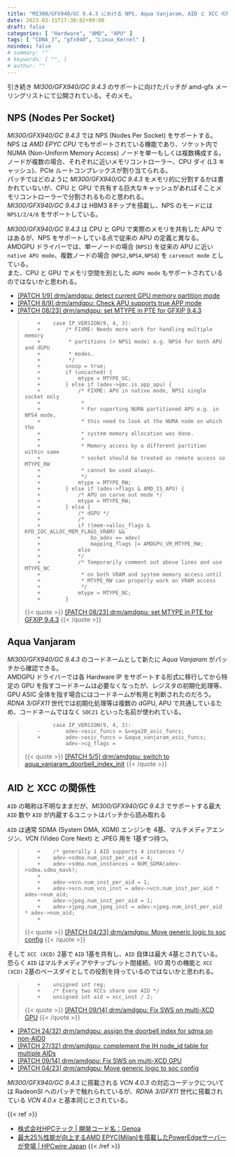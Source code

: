 ```yaml
---
title: "MI300/GFX940/GC 9.4.3 における NPS, Aqua Vanjaram, AID と XCC の関係性"
date: 2023-03-31T17:38:02+09:00
draft: false
categories: [ "Hardware", "AMD", "APU" ]
tags: [ "CDNA_3", "gfx940", "Linux_Kernel" ]
noindex: false
# summary: ""
# keywords: [ "", ]
# author: ""
---
```


引き続き *MI300/GFX940/GC 9.4.3* のサポートに向けたパッチが amd-gfx メーリングリストにて公開されている。そのメモ。  

## NPS (Nodes Per Socket)
*MI300/GFX940/GC 9.4.3* では NPS (Nodes Per Socket) をサポートする。  
NPS は *AMD EPYC CPU* でもサポートされている機能であり、ソケット内で NUMA (Non-Uniform Memory Access) ノードを単一もしくは複数構成する。ノードが複数の場合、それぞれに近いメモリコントローラー、CPU ダイ (L3 キャッシュ)、PCIe ルートコンプレックスが割り当てられる。  
パッチではどのように *MI300/GFX940/GC 9.4.3* をメモリ的に分割するかは書かれていないが、CPU と GPU で共有する巨大なキャッシュがあればそことメモリコントローラーで分割されるものと思われる。  
*MI300/GFX940/GC 9.4.3* は HBM3 8チップを搭載し、NPS のモードには `NPS1/2/4/8` をサポートしている。  

*MI300/GFX940/GC 9.4.3* は CPU と GPU で実際のメモリを共有した APU ではあるが、NPS をサポートしている点で従来の APU の定義と異なる。  
AMDGPU ドライバーでは、単一ノードの場合 (`NPS1`) を従来の APU に近い `native APU mode`、複数ノードの場合 (`NPS2,NPS4,NPS8`) を `carveout mode` としている。  
また、CPU と GPU でメモリ空間を別とした `dGPU mode` もサポートされているのではないかと思われる。  

 * [[PATCH 1/9] drm/amdgpu: detect current GPU memory partition mode](https://lists.freedesktop.org/archives/amd-gfx/2023-March/091427.html)
 * [[PATCH 8/9] drm/amdgpu: Check APU supports true APP mode](https://lists.freedesktop.org/archives/amd-gfx/2023-March/091434.html)
 * [[PATCH 08/23] drm/amdgpu: set MTYPE in PTE for GFXIP 9.4.3](https://lists.freedesktop.org/archives/amd-gfx/2023-March/091466.html)

 >         +	case IP_VERSION(9, 4, 3):
 >         +		/* FIXME: Needs more work for handling multiple memory
 >         +		 * partitions (> NPS1 mode) e.g. NPS4 for both APU and dGPU
 >         +		 * modes.
 >         +		 */
 >         +		snoop = true;
 >         +		if (uncached) {
 >         +			mtype = MTYPE_UC;
 >         +		} else if (adev->gmc.is_app_apu) {
 >         +			/* FIXME: APU in native mode, NPS1 single socket only
 >         +			 *
 >         +			 * For suporting NUMA partitioned APU e.g. in NPS4 mode,
 >         +			 * this need to look at the NUMA node on which the
 >         +			 * system memory allocation was done.
 >         +			 *
 >         +			 * Memory access by a different partition within same
 >         +			 * socket should be treated as remote access so MTYPE_RW
 >         +			 * cannot be used always.
 >         +			 */
 >         +			mtype = MTYPE_RW;
 >         +		} else if (adev->flags & AMD_IS_APU) {
 >         +			/* APU on carve out mode */
 >         +			mtype = MTYPE_RW;
 >         +		} else {
 >         +			/* dGPU */
 >         +			/*
 >         +			if ((mem->alloc_flags & KFD_IOC_ALLOC_MEM_FLAGS_VRAM) &&
 >         +			    bo_adev == adev)
 >         +				mapping_flags |= AMDGPU_VM_MTYPE_RW;
 >         +			else
 >         +			*/
 >         +			/* Temporarily comment out above lines and use MTYPE_NC
 >         +			 * on both VRAM and system memory access until
 >         +			 * MTYPE_RW can properly work on VRAM access
 >         +			 */
 >         +			mtype = MTYPE_NC;
 >         +		}
 >
 > {{< quote >}} [[PATCH 08/23] drm/amdgpu: set MTYPE in PTE for GFXIP 9.4.3](https://lists.freedesktop.org/archives/amd-gfx/2023-March/091466.html) {{< /quote >}}

## Aqua Vanjaram
*MI300/GFX940/GC 9.4.3* のコードネームとして新たに *Aqua Vanjaram* がパッチから確認できる。  
AMDGPU ドライバーでは各 Hardware IP をサポートする形式に移行してから特定の GPU を指すコードネームは必要なくなったが、レジスタの初期化処理等、GPU ASIC 全体を指す場合にはコードネームが有用と判断されたのだろう。  
*RDNA 3/GFX11* 世代では初期化処理等は複数の dGPU, APU で共通しているため、コードネームではなく `SOC21` といった名前が使われている。  

 >          	case IP_VERSION(9, 4, 3):
 >         -		adev->asic_funcs = &vega20_asic_funcs;
 >         +		adev->asic_funcs = &aqua_vanjaram_asic_funcs;
 >          		adev->cg_flags =
 >
 > {{< quote >}} [[PATCH 5/5] drm/amdgpu: switch to aqua_vanjaram_doorbell_index_init](https://lists.freedesktop.org/archives/amd-gfx/2023-March/091275.html) {{< /quote >}}

## AID と XCC の関係性
`AID` の略称は不明なままだが、*MI300/GFX940/GC 9.4.3* でサポートする最大 `AID` 数や `AID` が内蔵するユニットはパッチから読み取れる  

`AID` は通常 SDMA (System DMA, XGMI) エンジンを 4基、マルチメディアエンジン、VCN (Video Core Next) と JPEG 用を 1基ずつ持つ。  

 >         +	/* generally 1 AID supports 4 instances */
 >         +	adev->sdma.num_inst_per_aid = 4;
 >         +	adev->sdma.num_instances = NUM_SDMA(adev->sdma.sdma_mask);
 >         +
 >         +	adev->vcn.num_inst_per_aid = 1;
 >         +	adev->vcn.num_vcn_inst = adev->vcn.num_inst_per_aid * adev->num_aid;
 >         +	adev->jpeg.num_inst_per_aid = 1;
 >         +	adev->jpeg.num_jpeg_inst = adev->jpeg.num_inst_per_aid * adev->num_aid;
 >         +
 >
 > {{< quote >}} [[PATCH 04/23] drm/amdgpu: Move generic logic to soc config](https://lists.freedesktop.org/archives/amd-gfx/2023-March/091450.html) {{< /quote >}}

そして `XCC (XCD)` 2基で `AID` 1基を共有し、`AID` 自体は最大 4基とされている。  
恐らく `AID` はマルチメディアやチップレット間接続、I/O 周りの機能と `XCC (XCD)` 2基のベースダイとしての役割を持っているのではないかと思われる。  

 >         +	unsigned int reg;
 >         +	/* Every two XCCs share one AID */
 >         +	unsigned int aid = xcc_inst / 2;
 >
 > {{< quote >}} [[PATCH 09/14] drm/amdgpu: Fix SWS on multi-XCD GPU](https://lists.freedesktop.org/archives/amd-gfx/2023-March/091265.html) {{< /quote >}}

 * [[PATCH 24/32] drm/amdgpu: assign the doorbell index for sdma on non-AID0](https://lists.freedesktop.org/archives/amd-gfx/2023-March/091126.html)
 * [[PATCH 27/32] drm/amdgpu: complement the IH node_id table for multiple AIDs](https://lists.freedesktop.org/archives/amd-gfx/2023-March/091128.html)
 * [[PATCH 09/14] drm/amdgpu: Fix SWS on multi-XCD GPU](https://lists.freedesktop.org/archives/amd-gfx/2023-March/091265.html)
 * [[PATCH 04/23] drm/amdgpu: Move generic logic to soc config](https://lists.freedesktop.org/archives/amd-gfx/2023-March/091450.html)

*MI300/GFX940/GC 9.4.3* に搭載される *VCN 4.0.3* の対応コーデックについては RadeonSI へのパッチで触れられているが、*RDNA 3/GFX11* 世代に搭載されている *VCN 4.0.x* と基本同じとされている。  

{{< ref >}}
 * [株式会社HPCテック | 開発コード名：Genoa](https://www.hpctech.co.jp/hardware/amd-genoa.html)
 * [最大25%性能が向上するAMD EPYC(Milan)を搭載したPowerEdgeサーバーが登場 | HPCwire Japan](https://www.hpcwire.jp/archives/42846)
{{< /ref >}}

